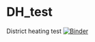# DH_test
District heating test
[![Binder](https://mybinder.org/badge_logo.svg)](https://mybinder.org/v2/gh/dimoreno1992/DH_test.git/master)
